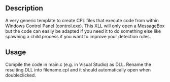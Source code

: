 ## Description
A very generic template to create CPL files that execute code from within Windows Control Panel (control.exe). This XLL will only open a MessageBox but the code can easily be adapted if you need it to do something else like spawning a child process if you want to improve your detection rules.

## Usage
Compile the code in main.c (e.g. in Visual Studio) as DLL. Rename the resulting DLL into filename.cpl and it should automatically open when doubleclicked. 
